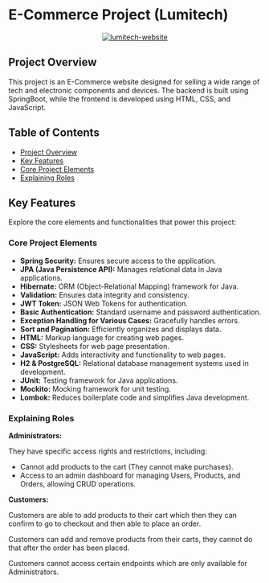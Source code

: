 # E-Commerce Project (Lumitech)

<p align="center">
  <a href="https://ibb.co/1qQDnZX"><img src="https://i.ibb.co/swR0Pj1/lumitech-website.png" alt="lumitech-website" border="0"></a>
</p>

## Project Overview

This project is an E-Commerce website designed for selling a wide range of tech and electronic components and devices. The backend is built using SpringBoot, while the frontend is developed using HTML, CSS, and JavaScript.


## Table of Contents

- [Project Overview](#project-overview)
- [Key Features](#key-features)
- [Core Project Elements](#core-project-elements)
- [Explaining Roles](#explaining-roles)

## Key Features

Explore the core elements and functionalities that power this project:

### Core Project Elements

- **Spring Security:** Ensures secure access to the application.
- **JPA (Java Persistence API):** Manages relational data in Java applications.
- **Hibernate:** ORM (Object-Relational Mapping) framework for Java.
- **Validation:** Ensures data integrity and consistency.
- **JWT Token:** JSON Web Tokens for authentication.
- **Basic Authentication:** Standard username and password authentication.
- **Exception Handling for Various Cases:** Gracefully handles errors.
- **Sort and Pagination:** Efficiently organizes and displays data.
- **HTML:** Markup language for creating web pages.
- **CSS:** Stylesheets for web page presentation.
- **JavaScript:** Adds interactivity and functionality to web pages.
- **H2 & PostgreSQL:** Relational database management systems used in development.
- **JUnit:** Testing framework for Java applications.
- **Mockito:** Mocking framework for unit testing.
- **Lombok:** Reduces boilerplate code and simplifies Java development.

### Explaining Roles

**Administrators:** 

They have specific access rights and restrictions, including:

- Cannot add products to the cart (They cannot make purchases).
- Access to an admin dashboard for managing Users, Products, and Orders, allowing CRUD operations.

**Customers:**

Customers are able to add products to their cart which then they can confirm to go to checkout and then able to place an order. 

Customers can add and remove products from their carts, they cannot do that after the order has been placed.

Customers cannot access certain endpoints which are only available for Administrators.
